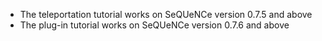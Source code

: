 - The teleportation tutorial works on SeQUeNCe version 0.7.5 and above
- The plug-in tutorial works on SeQUeNCe version 0.7.6 and above
